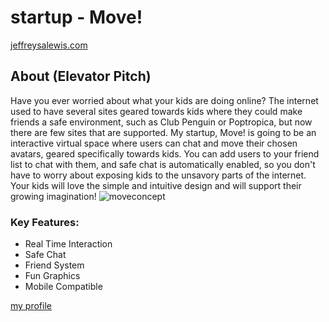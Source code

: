 # startup - Move!
[jeffreysalewis.com](https://jeffreysalewis.com)
## About (Elevator Pitch)
Have you ever worried about what your kids are doing online? The internet used to have several sites geared towards kids where they could make friends a safe environment, such as Club Penguin or Poptropica, but now there are few sites that are supported. My startup, Move! is going to be an interactive virtual space where users can chat and move their chosen avatars, geared specifically towards kids. You can add users to your friend list to chat with them, and safe chat is automatically enabled, so you don't have to worry about exposing kids to the unsavory parts of the internet. Your kids will love the simple and intuitive design and will support their growing imagination!
![moveconcept](https://drive.google.com/uc?export=view&id=1G_H_MCdhK1WYJ6Yzk0muhM-n1KIDpicX)

### Key Features:
- Real Time Interaction
- Safe Chat
- Friend System
- Fun Graphics
- Mobile Compatible

[my profile](https://github.com/jeffreysalewis)

